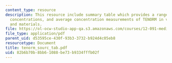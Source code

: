 ```yaml
---
content_type: resource
description: This resource include summary table which provides a range of reported
  concentrations, and average concentration measurements of TENORM in various wastes
  and materials.
file: https://ol-ocw-studio-app-qa.s3.amazonaws.com/courses/12-091-medical-geology-geochemistry-an-exposure-january-iap-2006/82b6b70b8bb61088be73b9334fffb02f_tenorm_sourc_tab.pdf
file_type: application/pdf
parent_uid: d53595ce-430f-93b3-3732-b924d4c05eb8
resourcetype: Document
title: tenorm_sourc_tab.pdf
uid: 82b6b70b-8bb6-1088-be73-b9334fffb02f
---
```

